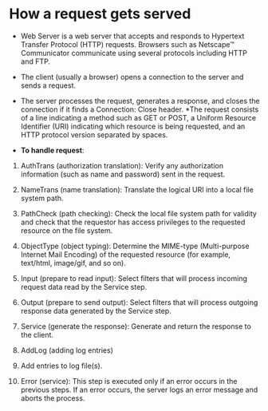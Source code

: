 # How a request gets served


* Web Server is a web server that accepts and responds to Hypertext Transfer Protocol (HTTP) requests. Browsers such as Netscape™ Communicator communicate using several protocols including HTTP and FTP.
* The client (usually a browser) opens a connection to the server and sends a request.
* The server processes the request, generates a response, and closes the connection if it finds a Connection: Close header.
*The request consists of a line indicating a method such as GET or POST, a Uniform Resource Identifier (URI) indicating which resource is being requested, and an HTTP protocol version separated by spaces.

* **To handle request**:

 1. AuthTrans (authorization translation): Verify any authorization information (such as name and password) sent in the request.

 2. NameTrans (name translation): Translate the logical URI into a local file system path.

 3. PathCheck (path checking): Check the local file system path for validity and check that the requestor has access privileges to the requested resource on the file system.

 4. ObjectType (object typing): Determine the MIME-type (Multi-purpose Internet Mail Encoding) of the requested resource (for example, text/html, image/gif, and so on).

 5. Input (prepare to read input): Select filters that will process incoming request data read by the Service step.

 6. Output (prepare to send output):  Select filters that will process outgoing response data generated by the Service step.

 7. Service (generate the response): Generate and return the response to the client.

 8. AddLog (adding log entries)

 9. Add entries to log file(s).

 10. Error (service): This step is executed only if an error occurs in the previous steps. If an error occurs, the server logs an error message and aborts the process.